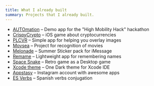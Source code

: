 ```yaml
---
title: What I already built
summary: Projects that I already built.
---
```


- <a href="https://github.com/ilyagru/AUTOmation" rel="noopener norefferer" target="_blank">AUTOmation</a> – Demo app for the "High Mobility Hack" hackathon
- <a href="https://ilyagru.github.io/crispycrypto" rel="noopener norefferer" target="_blank">CrispyCrypto</a> – iOS game about cryptocurrencies
- <a href="https://itunes.apple.com/us/app/plcvr/id1415539332" rel="noopener norefferer" target="_blank">PLCVR</a> – Simple app for helping you overlay images
- <a href="https://github.com/ilyagru/Movsea" rel="noopener norefferer" target="_blank">Movsea</a> – Project for recognition of movies
- <a href="https://ilyagru.github.io/melonade" rel="noopener norefferer" target="_blank">Melonade</a> – Summer Sticker pack for iMessage
- <a href="https://ilyagru.github.io/remame" rel="noopener norefferer" target="_blank">Remame</a> – Lightweight app for remembering names
- <a href="https://github.com/ilyagru/Space-Snake" rel="noopener norefferer" target="_blank">Space Snake</a> – Retro game as a Desktop game
- <a href="https://github.com/ilyagru/one-dark-light-xcode-theme" rel="noopener norefferer" target="_blank">Xcode theme</a> – One Dark theme for Xcode IDE
- <a href="https://instagram.com/appstasy" rel="noopener norefferer" target="_blank">Appstasy</a> – Instagram account with awesome apps
- <a href="https://ilyagru.github.io/es-verbs" rel="noopener norefferer" target="_blank">ES Verbs</a> – Spanish verbs conjugation
